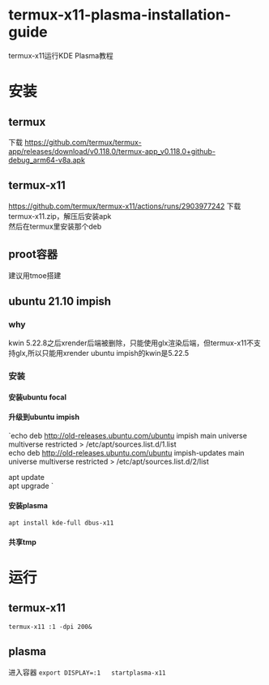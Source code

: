 # termux-x11-plasma-installation-guide
termux-x11运行KDE Plasma教程
# 安装
## termux 
下载 https://github.com/termux/termux-app/releases/download/v0.118.0/termux-app_v0.118.0+github-debug_arm64-v8a.apk 
## termux-x11
https://github.com/termux/termux-x11/actions/runs/2903977242 下载termux-x11.zip，解压后安装apk  
然后在termux里安装那个deb
## proot容器
建议用tmoe搭建
## ubuntu 21.10 impish
### why
kwin 5.22.8之后xrender后端被删除，只能使用glx渲染后端，但termux-x11不支持glx,所以只能用xrender
ubuntu impish的kwin是5.22.5
### 安装
#### 安装ubuntu focal
#### 升级到ubuntu impish
`echo deb http://old-releases.ubuntu.com/ubuntu impish main universe multiverse restricted > /etc/apt/sources.list.d/1.list  
echo deb http://old-releases.ubuntu.com/ubuntu impish-updates main universe multiverse restricted > /etc/apt/sources.list.d/2/list    

apt update    
apt upgrade  `
#### 安装plasma
`apt install kde-full dbus-x11`
#### 共享tmp
# 运行
## termux-x11
`termux-x11 :1 -dpi 200&`
## plasma
进入容器
`export DISPLAY=:1  
startplasma-x11`


